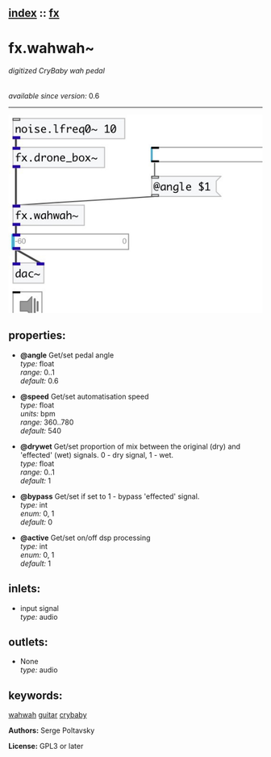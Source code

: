 [index](index.html) :: [fx](category_fx.html)
---

# fx.wahwah~

###### digitized CryBaby wah pedal

*available since version:* 0.6

---




[![example](../examples/img/fx.wahwah~.jpg)](../examples/pd/fx.wahwah~.pd)







## properties:

* **@angle** 
Get/set pedal angle<br>
_type:_ float<br>
_range:_ 0..1<br>
_default:_ 0.6<br>

* **@speed** 
Get/set automatisation speed<br>
_type:_ float<br>
_units:_ bpm<br>
_range:_ 360..780<br>
_default:_ 540<br>

* **@drywet** 
Get/set proportion of mix between the original (dry) and &#39;effected&#39; (wet) signals. 0 -
dry signal, 1 - wet.<br>
_type:_ float<br>
_range:_ 0..1<br>
_default:_ 1<br>

* **@bypass** 
Get/set if set to 1 - bypass &#39;effected&#39; signal.<br>
_type:_ int<br>
_enum:_ 0, 1<br>
_default:_ 0<br>

* **@active** 
Get/set on/off dsp processing<br>
_type:_ int<br>
_enum:_ 0, 1<br>
_default:_ 1<br>



## inlets:

* input signal<br>
_type:_ audio



## outlets:

* None<br>
_type:_ audio



## keywords:

[wahwah](keywords/wahwah.html)
[guitar](keywords/guitar.html)
[crybaby](keywords/crybaby.html)






**Authors:** Serge Poltavsky




**License:** GPL3 or later





